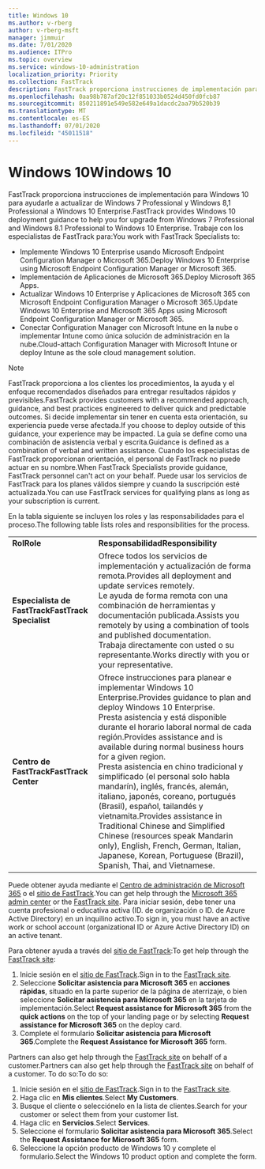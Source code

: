 ```yaml
---
title: Windows 10
ms.author: v-rberg
author: v-rberg-msft
manager: jimmuir
ms.date: 7/01/2020
ms.audience: ITPro
ms.topic: overview
ms.service: windows-10-administration
localization_priority: Priority
ms.collection: FastTrack
description: FastTrack proporciona instrucciones de implementación para Windows 10 para ayudarle a actualizar de Windows 7 Professional y Windows 8,1 Professional a Windows 10 Enterprise.
ms.openlocfilehash: 0aa98b787af20c12f851033b0524d450fd0fcb87
ms.sourcegitcommit: 850211891e549e582e649a1dacdc2aa79b520b39
ms.translationtype: MT
ms.contentlocale: es-ES
ms.lasthandoff: 07/01/2020
ms.locfileid: "45011518"
---
```

# <a name="windows-10"></a><span data-ttu-id="4e977-103">Windows 10</span><span class="sxs-lookup"><span data-stu-id="4e977-103">Windows 10</span></span>

<span data-ttu-id="4e977-104">FastTrack proporciona instrucciones de implementación para Windows 10 para ayudarle a actualizar de Windows 7 Professional y Windows 8,1 Professional a Windows 10 Enterprise.</span><span class="sxs-lookup"><span data-stu-id="4e977-104">FastTrack provides Windows 10 deployment guidance to help you for upgrade from Windows 7 Professional and Windows 8.1 Professional to Windows 10 Enterprise.</span></span> <span data-ttu-id="4e977-105">Trabaje con los especialistas de FastTrack para:</span><span class="sxs-lookup"><span data-stu-id="4e977-105">You work with FastTrack Specialists to:</span></span>

- <span data-ttu-id="4e977-106">Implemente Windows 10 Enterprise usando Microsoft Endpoint Configuration Manager o Microsoft 365.</span><span class="sxs-lookup"><span data-stu-id="4e977-106">Deploy Windows 10 Enterprise using Microsoft Endpoint Configuration Manager or Microsoft 365.</span></span>
- <span data-ttu-id="4e977-107">Implementación de Aplicaciones de Microsoft 365.</span><span class="sxs-lookup"><span data-stu-id="4e977-107">Deploy Microsoft 365 Apps.</span></span> 
- <span data-ttu-id="4e977-108">Actualizar Windows 10 Enterprise y Aplicaciones de Microsoft 365 con Microsoft Endpoint Configuration Manager o Microsoft 365.</span><span class="sxs-lookup"><span data-stu-id="4e977-108">Update Windows 10 Enterprise and Microsoft 365 Apps using Microsoft Endpoint Configuration Manager or Microsoft 365.</span></span>
- <span data-ttu-id="4e977-109">Conectar Configuration Manager con Microsoft Intune en la nube o implementar Intune como única solución de administración en la nube.</span><span class="sxs-lookup"><span data-stu-id="4e977-109">Cloud-attach Configuration Manager with Microsoft Intune or deploy Intune as the sole cloud management solution.</span></span>
  
> [!NOTE]
> <span data-ttu-id="4e977-110">FastTrack proporciona a los clientes los procedimientos, la ayuda y el enfoque recomendados diseñados para entregar resultados rápidos y previsibles.</span><span class="sxs-lookup"><span data-stu-id="4e977-110">FastTrack provides customers with a recommended approach, guidance, and best practices engineered to deliver quick and predictable outcomes.</span></span> <span data-ttu-id="4e977-111">Si decide implementar sin tener en cuenta esta orientación, su experiencia puede verse afectada.</span><span class="sxs-lookup"><span data-stu-id="4e977-111">If you choose to deploy outside of this guidance, your experience may be impacted.</span></span> <span data-ttu-id="4e977-112">La guía se define como una combinación de asistencia verbal y escrita.</span><span class="sxs-lookup"><span data-stu-id="4e977-112">Guidance is defined as a combination of verbal and written assistance.</span></span> <span data-ttu-id="4e977-113">Cuando los especialistas de FastTrack proporcionan orientación, el personal de FastTrack no puede actuar en su nombre.</span><span class="sxs-lookup"><span data-stu-id="4e977-113">When FastTrack Specialists provide guidance, FastTrack personnel can't act on your behalf.</span></span> <span data-ttu-id="4e977-114">Puede usar los servicios de FastTrack para los planes válidos siempre y cuando la suscripción esté actualizada.</span><span class="sxs-lookup"><span data-stu-id="4e977-114">You can use FastTrack services for qualifying plans as long as your subscription is current.</span></span>  
    
<span data-ttu-id="4e977-115">En la tabla siguiente se incluyen los roles y las responsabilidades para el proceso.</span><span class="sxs-lookup"><span data-stu-id="4e977-115">The following table lists roles and responsibilities for the process.</span></span>

|||
|:-----|:-----|
|<span data-ttu-id="4e977-116">**Rol**</span><span class="sxs-lookup"><span data-stu-id="4e977-116">**Role**</span></span> <br/> |<span data-ttu-id="4e977-117">**Responsabilidad**</span><span class="sxs-lookup"><span data-stu-id="4e977-117">**Responsibility**</span></span> <br/> |
|<span data-ttu-id="4e977-118">**Especialista de FastTrack**</span><span class="sxs-lookup"><span data-stu-id="4e977-118">**FastTrack Specialist**</span></span> <br/> |<span data-ttu-id="4e977-119">Ofrece todos los servicios de implementación y actualización de forma remota.</span><span class="sxs-lookup"><span data-stu-id="4e977-119">Provides all deployment and update services remotely.</span></span>  <br/> <span data-ttu-id="4e977-120">Le ayuda de forma remota con una combinación de herramientas y documentación publicada.</span><span class="sxs-lookup"><span data-stu-id="4e977-120">Assists you remotely by using a combination of tools and published documentation.</span></span> <br/> <span data-ttu-id="4e977-121">Trabaja directamente con usted o su representante.</span><span class="sxs-lookup"><span data-stu-id="4e977-121">Works directly with you or your representative.</span></span>|
|<span data-ttu-id="4e977-122">**Centro de FastTrack**</span><span class="sxs-lookup"><span data-stu-id="4e977-122">**FastTrack Center**</span></span>  <br/> |<span data-ttu-id="4e977-123">Ofrece instrucciones para planear e implementar Windows 10 Enterprise.</span><span class="sxs-lookup"><span data-stu-id="4e977-123">Provides guidance to plan and deploy Windows 10 Enterprise.</span></span>   <br/> <span data-ttu-id="4e977-124">Presta asistencia y está disponible durante el horario laboral normal de cada región.</span><span class="sxs-lookup"><span data-stu-id="4e977-124">Provides assistance and is available during normal business hours for a given region.</span></span> <br/> <span data-ttu-id="4e977-125">Presta asistencia en chino tradicional y simplificado (el personal solo habla mandarín), inglés, francés, alemán, italiano, japonés, coreano, portugués (Brasil), español, tailandés y vietnamita.</span><span class="sxs-lookup"><span data-stu-id="4e977-125">Provides assistance in Traditional Chinese and Simplified Chinese (resources speak Mandarin only), English, French, German, Italian, Japanese, Korean, Portuguese (Brazil), Spanish, Thai, and Vietnamese.</span></span>|
 
<span data-ttu-id="4e977-126">Puede obtener ayuda mediante el [Centro de administración de Microsoft 365](https://go.microsoft.com/fwlink/?linkid=2032704) o el [sitio de FastTrack](https://go.microsoft.com/fwlink/?linkid=780698).</span><span class="sxs-lookup"><span data-stu-id="4e977-126">You can get help through the [Microsoft 365 admin center](https://go.microsoft.com/fwlink/?linkid=2032704) or the [FastTrack site](https://go.microsoft.com/fwlink/?linkid=780698).</span></span> <span data-ttu-id="4e977-127">Para iniciar sesión, debe tener una cuenta profesional o educativa activa (ID. de organización o ID. de Azure Active Directory) en un inquilino activo.</span><span class="sxs-lookup"><span data-stu-id="4e977-127">To sign in, you must have an active work or school account (organizational ID or Azure Active Directory ID) on an active tenant.</span></span> 

<span data-ttu-id="4e977-128">Para obtener ayuda a través del [sitio de FastTrack](https://go.microsoft.com/fwlink/?linkid=780698):</span><span class="sxs-lookup"><span data-stu-id="4e977-128">To get help through the [FastTrack site](https://go.microsoft.com/fwlink/?linkid=780698):</span></span> 
1.    <span data-ttu-id="4e977-129">Inicie sesión en el [sitio de FastTrack](https://go.microsoft.com/fwlink/?linkid=780698).</span><span class="sxs-lookup"><span data-stu-id="4e977-129">Sign in to the [FastTrack site](https://go.microsoft.com/fwlink/?linkid=780698).</span></span> 
2.    <span data-ttu-id="4e977-130">Seleccione **Solicitar asistencia para Microsoft 365** en **acciones rápidas**, situado en la parte superior de la página de aterrizaje, o bien seleccione **Solicitar asistencia para Microsoft 365** en la tarjeta de implementación.</span><span class="sxs-lookup"><span data-stu-id="4e977-130">Select **Request assistance for Microsoft 365** from the **quick actions** on the top of your landing page or by selecting **Request assistance for Microsoft 365** on the deploy card.</span></span>
3.    <span data-ttu-id="4e977-131">Complete el formulario **Solicitar asistencia para Microsoft 365**.</span><span class="sxs-lookup"><span data-stu-id="4e977-131">Complete the **Request Assistance for Microsoft 365** form.</span></span>
  
<span data-ttu-id="4e977-132">Partners can also get help through the [FastTrack site](https://go.microsoft.com/fwlink/?linkid=780698) on behalf of a customer.</span><span class="sxs-lookup"><span data-stu-id="4e977-132">Partners can also get help through the [FastTrack site](https://go.microsoft.com/fwlink/?linkid=780698) on behalf of a customer.</span></span> <span data-ttu-id="4e977-133">To do so:</span><span class="sxs-lookup"><span data-stu-id="4e977-133">To do so:</span></span>
1.    <span data-ttu-id="4e977-134">Inicie sesión en el [sitio de FastTrack](https://go.microsoft.com/fwlink/?linkid=780698).</span><span class="sxs-lookup"><span data-stu-id="4e977-134">Sign in to the [FastTrack site](https://go.microsoft.com/fwlink/?linkid=780698).</span></span> 
2.    <span data-ttu-id="4e977-135">Haga clic en **Mis clientes**.</span><span class="sxs-lookup"><span data-stu-id="4e977-135">Select **My Customers**.</span></span>
3.    <span data-ttu-id="4e977-136">Busque el cliente o selecciónelo en la lista de clientes.</span><span class="sxs-lookup"><span data-stu-id="4e977-136">Search for your customer or select them from your customer list.</span></span>
4.    <span data-ttu-id="4e977-137">Haga clic en **Servicios**.</span><span class="sxs-lookup"><span data-stu-id="4e977-137">Select **Services**.</span></span>
5.    <span data-ttu-id="4e977-138">Seleccione el formulario **Solicitar asistencia para Microsoft 365**.</span><span class="sxs-lookup"><span data-stu-id="4e977-138">Select the **Request Assistance for Microsoft 365** form.</span></span>
6.    <span data-ttu-id="4e977-139">Seleccione la opción producto de Windows 10 y complete el formulario.</span><span class="sxs-lookup"><span data-stu-id="4e977-139">Select the Windows 10 product option and complete the form.</span></span>
 
